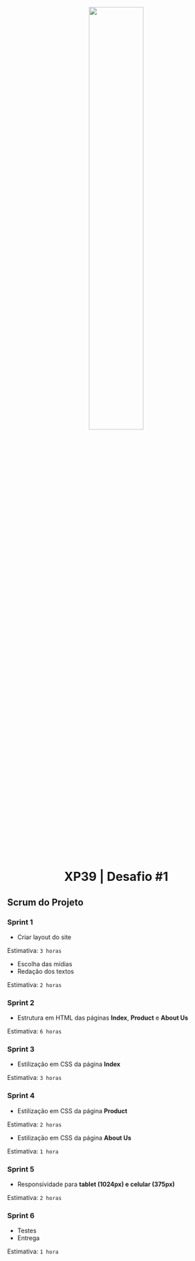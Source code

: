 <p align="center">
  <img width="50%" style="max-width:100%" src="https://github.com/scillapinheiro/gama_academy_desafio-1/blob/main/logo-gama-academy.png">
</p>

<h1 align="center">XP39 | Desafio #1</h1>

## Scrum do Projeto

### Sprint 1
- Criar layout do site

Estimativa: `3 horas`

- Escolha das mídias
- Redação dos textos

Estimativa: `2 horas`
  
### Sprint 2
- Estrutura em HTML das páginas **Index**, **Product** e **About Us**
  
Estimativa: `6 horas`


### Sprint 3
- Estilização em CSS da página **Index**

Estimativa: `3 horas`

### Sprint 4
- Estilização em CSS da página **Product**

Estimativa: `2 horas`

- Estilização em CSS da página **About Us**

Estimativa: `1 hora`

### Sprint 5
- Responsividade para **tablet (1024px) e celular (375px)**

Estimativa: `2 horas`

### Sprint 6
- Testes
- Entrega

Estimativa: `1 hora`